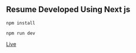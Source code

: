 ## Resume Developed Using Next js 

`npm install`

`npm run dev`

[Live](https://alwaynebailey.netlify.app/)
